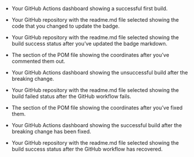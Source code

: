 - Your GitHub Actions dashboard showing a successful first build.


- Your GitHub repository with the readme.md file selected showing the code that you
changed to update the badge.


- Your GitHub repository with the readme.md file selected showing the build success
status after you’ve updated the badge markdown.


- The section of the POM file showing the coordinates after you’ve commented them
out.


- Your GitHub Actions dashboard showing the unsuccessful build after the breaking
change.


- Your GitHub repository with the readme.md file selected showing the build failed
status after the GitHub workflow fails.


- The section of the POM file showing the coordinates after you’ve fixed them.


- Your GitHub Actions dashboard showing the successful build after the breaking
change has been fixed.


- Your GitHub repository with the readme.md file selected showing the build success
status after the GitHub workflow has recovered.
